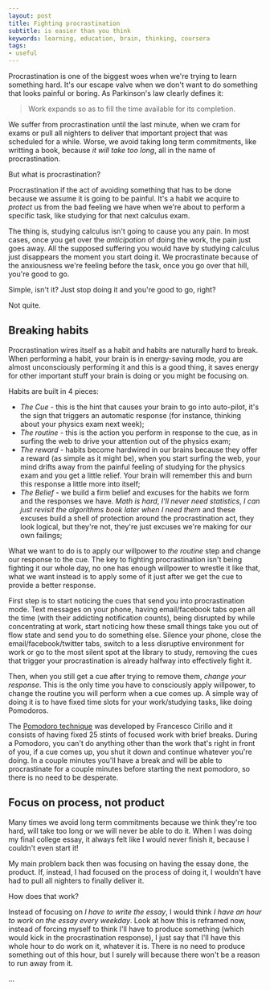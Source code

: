 ```yaml
---
layout: post
title: Fighting procrastination
subtitle: is easier than you think
keywords: learning, education, brain, thinking, coursera
tags:
- useful
---
```


Procrastination is one of the biggest woes when we're trying to learn something hard. It's our escape valve when we don't want to do something that looks painful or boring. As Parkinson's law clearly defines it:

> Work expands so as to fill the time available for its completion.

We suffer from procrastination until the last minute, when we cram for exams or pull all nighters to deliver that important project that was scheduled for a while. Worse, we avoid taking long term commitments, like writting a book, because _it will take too long_, all in the name of procrastination.

But what is procrastination?

Procrastination if the act of avoiding something that has to be done because we assume it is going to be painful. It's a habit we acquire to _protect_ us from the bad feeling we have when we're about to perform a specific task, like studying for that next calculus exam.

The thing is, studying calculus isn't going to cause you any pain. In most cases, once you get over the *anticipation* of doing the work, the pain just goes away. All the supposed suffering you would have by studying calculus just disappears the moment you start doing it. We procrastinate because of the anxiousness we're feeling before the task, once you go over that hill, you're good to go.

Simple, isn't it? Just stop doing it and you're good to go, right?

Not quite.

## Breaking habits

Procrastination wires itself as a habit and habits are naturally hard to break. When performing a habit, your brain is in energy-saving mode, you are almost unconsciously performing it and this is a good thing, it saves energy for other important stuff your brain is doing or you might be focusing on.

Habits are built in 4 pieces:

* *The Cue* - this is the hint that causes your brain to go into auto-pilot, it's the sign that triggers an automatic response (for instance, thinking about your physics exam next week);
* *The routine* - this is the action you perform in response to the cue, as in surfing the web to drive your attention out of the physics exam;
* *The reward* - habits become hardwired in our brains because they offer a reward (as simple as it might be), when you start surfing the web, your mind drifts away from the painful feeling of studying for the physics exam and you get a little relief. Your brain will remember this and burn this response a little more into itself;
* *The Belief* - we build a firm belief and excuses for the habits we form and the responses we have. _Math is hard_, _I'll never need statistics_, _I can just revisit the algorithms book later when I need them_ and these excuses build a shell of protection around the procrastination act, they look logical, but they're not, they're just excuses we're making for our own failings;

What we want to do is to apply our willpower to *the routine* step and change our response to the cue. The key to fighting procrastination isn't being fighting it our whole day, no one has enough willpower to wrestle it like that, what we want instead is to apply some of it just after we get the cue to provide a better response.

First step is to start noticing the cues that send you into procrastination mode. Text messages on your phone, having email/facebook tabs open all the time (with their addicting notification counts), being disrupted by while concentrating at work, start noticing how these small things take you out of flow state and send you to do something else. Silence your phone, close the email/facebook/twitter tabs, switch to a less disruptive environment for work or go to the most silent spot at the library to study, removing the cues that trigger your procrastination is already halfway into effectively fight it.

Then, when you still get a cue after trying to remove them, *change your response*. This is the only time you have to consciously apply willpower, to change the routine you will perform when a cue comes up. A simple way of doing it is to have fixed time slots for your work/studying tasks, like doing Pomodoros.

The [Pomodoro technique](http://en.wikipedia.org/wiki/Pomodoro_Technique) was developed by Francesco Cirillo and it consists of having fixed 25 stints of focused work with brief breaks. During a Pomodoro, you can't do anything other than the work that's right in front of you, if a cue comes up, you shut it down and continue whatever you're doing. In a couple minutes you'll have a break and will be able to procrastinate for a couple minutes before starting the next pomodoro, so there is no need to be desperate.

## Focus on process, not product

Many times we avoid long term commitments because we think they're too hard, will take too long or we will never be able to do it. When I was doing my final college essay, it always felt like I would never finish it, because I couldn't even start it!

My main problem back then was focusing on having the essay done, the product. If, instead, I had focused on the process of doing it, I wouldn't have had to pull all nighters to finally deliver it.

How does that work?

Instead of focusing on *I have to write the essay*, I would think *I have an hour to work on the essay every weekday*. Look at how this is reframed now, instead of forcing myself to think I'll have to produce something (which would kick in the procrastination response), I just say that I'll have this whole hour to do work on it, whatever it is. There is no need to produce something out of this hour, but I surely will because there won't be a reason to run away from it.









...
